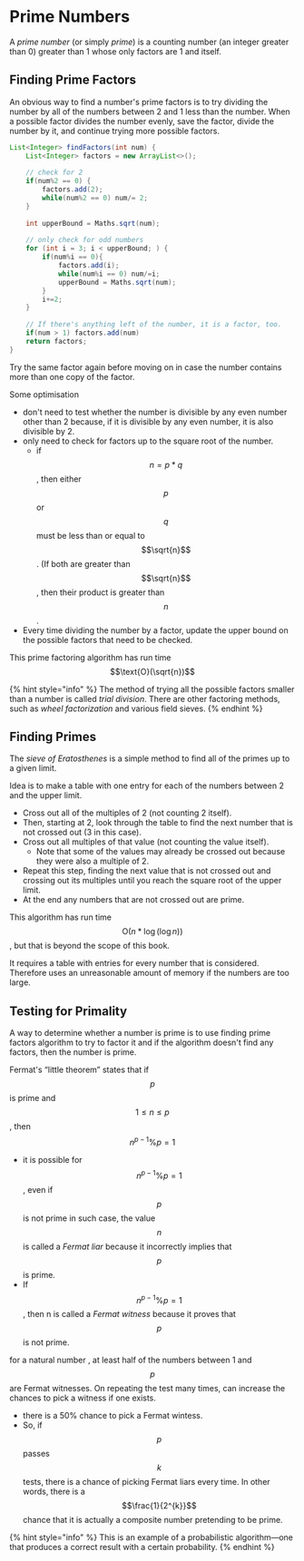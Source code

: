 # Prime Numbers

A _prime number_ (or simply _prime_) is a counting number (an integer greater than 0) greater than 1 whose only factors are 1 and itself.&#x20;



## Finding Prime Factors

An obvious way to find a number's prime factors is to try dividing the number by all of the numbers between 2 and 1 less than the number. When a possible factor divides the number evenly, save the factor, divide the number by it, and continue trying more possible factors.



```java
List<Integer> findFactors(int num) {
    List<Integer> factors = new ArrayList<>();
    
    // check for 2
    if(num%2 == 0) {
        factors.add(2);
        while(num%2 == 0) num/= 2;
    }
    
    int upperBound = Maths.sqrt(num);
    
    // only check for odd numbers
    for (int i = 3; i < upperBound; ) {
        if(num%i == 0){
            factors.add(i);
            while(num%i == 0) num/=i;
            upperBound = Maths.sqrt(num);
        }
        i+=2;
    }
    
    // If there's anything left of the number, it is a factor, too.
    if(num > 1) factors.add(num)
    return factors;
}
```

Try the same factor again before moving on in case the number contains more than one copy of the factor.



Some optimisation

* don't need to test whether the number is divisible by any even number other than 2 because, if it is divisible by any even number, it is also divisible by 2.
* only need to check for factors up to the square root of the number.&#x20;
  * if $$n=p*q$$ , then either $$p$$ or $$q$$must be less than or equal to $$\sqrt{n}$$. (If both are greater than $$\sqrt{n}$$ , then their product is greater than $$n$$.
*   Every time dividing the number by a factor, update the upper bound on the possible factors that need to be checked.



This prime factoring algorithm has run time $$\text{O}(\sqrt{n})$$



{% hint style="info" %}
The method of trying all the possible factors smaller than a number is called _trial division_. There are other factoring methods, such as _wheel factorization_ and various field sieves.
{% endhint %}



## Finding Primes <a href="#head-3-11" id="head-3-11"></a>

The _sieve of Eratosthenes_ is a simple method to find all of the primes up to a given limit.



Idea is to make a table with one entry for each of the numbers between 2 and the upper limit.&#x20;

* Cross out all of the multiples of 2 (not counting 2 itself).&#x20;
* Then, starting at 2, look through the table to find the next number that is not crossed out (3 in this case).&#x20;
* Cross out all multiples of that value (not counting the value itself).&#x20;
  * Note that some of the values may already be crossed out because they were also a multiple of 2.&#x20;
* Repeat this step, finding the next value that is not crossed out and crossing out its multiples until you reach the square root of the upper limit.&#x20;
* At the end any numbers that are not crossed out are prime.

This algorithm has run time $$\text{O}(n*\log{(\log{n}))}$$ , but that is beyond the scope of this book.

It requires a table with entries for every number that is considered. Therefore uses an unreasonable amount of memory if the numbers are too large.



## Testing for Primality

A way to determine whether a number is prime is to use finding prime factors algorithm to try to factor it and if the algorithm doesn't find any factors, then the number is prime.



Fermat's “little theorem” states that if $$p$$ is prime and $$1 \le n \le p$$, then $$n^{p-1}\%p = 1$$&#x20;

* it is possible for $$n^{p-1}\%p = 1$$ , even if $$p$$ is not prime in such case, the value $$n$$ is called a _Fermat liar_ because it incorrectly implies that $$p$$ is prime.
* If $$n^{p-1}\%p = 1$$, then n is called a _Fermat witness_ because it proves that $$p$$ is not prime.

for a natural number , at least half of the numbers between 1 and $$p$$ are Fermat witnesses. On repeating the test many times, can increase the chances to pick a witness if one exists.

* there is a 50% chance to pick a Fermat wintess.
* So, if $$p$$ passes $$k$$ tests, there is a chance of picking Fermat liars every time. In other words, there is a $$\frac{1}{2^{k}}$$ chance that it is actually a composite number pretending to be prime.



{% hint style="info" %}
This is an example of a probabilistic algorithm—one that produces a correct result with a certain probability.
{% endhint %}





